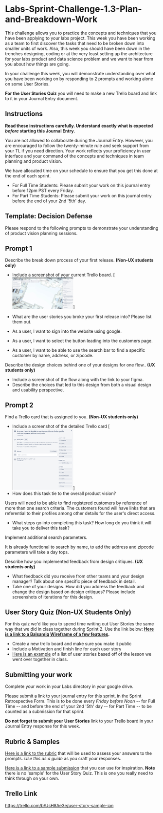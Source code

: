 # Labs-Sprint-Challenge-1.3-Plan-and-Breakdown-Work

This challenge allows you to practice the concepts and techniques that you have been applying to your labs project. This week you have been working as a team to first discover the tasks that need to be broken down into smaller units of work. Also, this week you should have been down in the trenches designing, coding or at the very least setting up the architecture for your labs product and data science problem and we want to hear from you about how things are going.

In your challenge this week, you will demonstrate understanding over what you have been working on by responding to 2 prompts and working alone on some User Stories.

**For the User Stories Quiz** you will need to make a new Trello board and link to it in your Journal Entry document.

## Instructions

**Read these instructions carefully. Understand exactly what is expected _before_ starting this Journal Entry.**

You are not allowed to collaborate during the Journal Entry. However, you are encouraged to follow the twenty-minute rule and seek support from your TL if you need direction. Your work reflects your proficiency in user interface and your command of the concepts and techniques in team planning and product vision.

We have allocated time on your schedule to ensure that you get this done at the end of each sprint.

- For Full Time Students: Please submit your work on this journal entry before 12pm PST every Friday.
- For Part Time Students: Please submit your work on this journal entry before the end of your 2nd '5th' day.

## Template: Decision Defense

Please respond to the following prompts to demonstrate your understanding of product vision planning sessions.

## Prompt 1

Describe the break down process of your first release. **(Non-UX students only)**

- Include a screenshot of your current Trello board.
[<img src="/prompt1.png" width = "200" />]
- What are the user stories you broke your first release into? Please list them out.

- As a user, I want to sign into the website using google.

- As a user, I want to select the button leading into the customers page.

- As a user, I want to be able to use the search bar to find a specific customer by name, address, or zipcode. 

Describe the design choices behind one of your designs for one flow.. **(UX students only)**
- Include a screenshot of the flow along with the link to your figma.
- Describe the choices that led to this design from both a visual design and usability perspective.

## Prompt 2

Find a Trello card that is assigned to you. **(Non-UX students only)**

- Include a screenshot of the detailed Trello card
[<img src="/prompt2.png" width = "200" />]
- How does this task tie to the overall product vision?

Users will need to be able to find registered customers by reference of
more than one search criteria. The customers found will have links that
are referential to their profiles among other details for the user's 
direct access.

- What steps go into completing this task? How long do you think it will take you to deliver this task?

Implement additional search parameters.

It is already functional to search by name, to add the address and zipcode parameters will take a day tops. 

Describe how you implemented feedback from design critiques. **(UX students only)**
- What feedback did you receive from other teams and your design manager? Talk about one specific piece of feedback in detail.
- Take one of your designs. How did you address the feedback and change the design based on design critiques? Please include screenshots of iterations for this design. 

## User Story Quiz (Non-UX Students Only)

For this quiz we'd like you to spend time writing out User Stories the same way that we did in class together during Sprint 2.
Use the link below:
**[Here is a link to a Balsamiq Wireframe of a few features](https://balsamiq.cloud/stbn0wl/pi0rkk3/r2278).**

- Create a new trello board and make sure you make it public
- Include a Motivation and finish line for each user story
- [Here is an example](https://trello.com/b/iMVgaVA3/user-story-quiz-sample) of a list of user stories based off of the lesson we went over together in class. 


## Submitting your work
Complete your work in your Labs directory in your google drive. 

Please submit a link to your journal entry for this sprint, in the Sprint Retrospective Form. This is to be done every _Friday before Noon_ -- for Full Time -- and before the end of your 2nd '5th' day -- for Part Time -- to be counted as a submission for that sprint.

**Do not forget to submit your User Stories** link to your Trello board in your Journal Entry response for this week.

## Rubric & Samples

[Here is a link to the rubric](https://www.notion.so/lambdaschool/a0252ba27b1d4466882a869fbb9d755d?v=b6f223dd5a9d40f98ea8be53aebd8c16) that will be used to assess your answers to the prompts. _Use this as a guide_ as you craft your responses.

[Here is a link to a sample submission](https://www.notion.so/lambdaschool/1-3-Breakdown-Entry-c6da8da59cec4a819c554222cf00549e) that you can use for inspiration.
**Note** there is no 'sample' for the User Story Quiz. This is one you really need to think through on your own.


## Trello Link
https://trello.com/b/UsH8Ae3e/user-story-sample-ian
